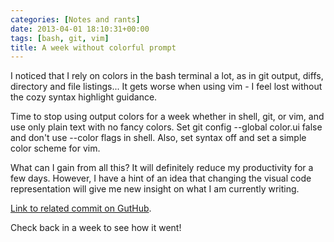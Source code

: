 ```yaml
---
categories: [Notes and rants]
date: 2013-04-01 18:10:31+00:00
tags: [bash, git, vim]
title: A week without colorful prompt
---
```


I noticed that I rely on colors in the bash terminal a lot, as in git output,
diffs, directory and file listings... It gets worse when using vim - I feel
lost without the cozy syntax highlight guidance.

Time to stop using output colors for a week whether in shell, git, or vim, and
use only plain text with no fancy colors. Set git config --global color.ui
false and don't use --color flags in shell. Also, set syntax off and set a
simple color scheme for vim.

What can I gain from all this? It will definitely reduce my productivity for a
few days. However, I have a hint of an idea that changing the visual code
representation will give me new insight on what I am currently writing.

[Link to related commit on GutHub](https://github.com/ruslanosipov/dotfiles/commit/b2b592e4f5b4b2f5bb962651a03f9d83b3ab53b7).

Check back in a week to see how it went!

